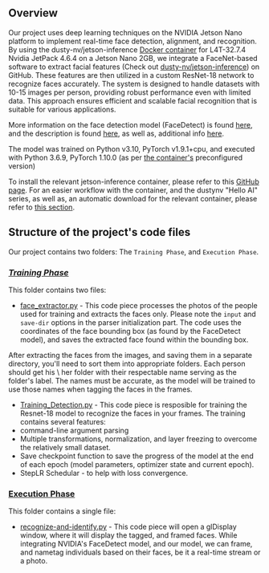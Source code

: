 ## Overview

Our project uses deep learning techniques on the NVIDIA Jetson Nano platform to implement real-time face detection, alignment, and recognition.
By using the dusty-nv/jetson-inference [Docker container](https://hub.docker.com/r/dustynv/jetson-inference) for L4T-32.7.4 Nvidia JetPack 4.6.4 on a Jetson Nano 2GB, we integrate a FaceNet-based software to extract facial features (Check out [dusty-nv/jetson-inference](https://github.com/dusty-nv/jetson-inference)) on GitHub.
These features are then utilized in a custom ResNet-18 network to recognize faces accurately.
The system is designed to handle datasets with 10-15 images per person, providing robust performance even with limited data.
This approach ensures efficient and scalable facial recognition that is suitable for various applications. 

More information on the face detection model (FaceDetect) is found [here](https://catalog.ngc.nvidia.com/orgs/nvidia/teams/tao/models/facenet), and the description is found [here](https://docs.nvidia.com/tao/tao-toolkit/text/model_zoo/cv_models/facedetectnet.html), as well as, additional info [here](https://github.com/katjasrz/FaceDetect_TRTIS).

The model was trained on Python v3.10, PyTorch v1.9.1+cpu, and executed with Python 3.6.9, PyTorch 1.10.0 (as per [the container's](https://hub.docker.com/r/dustynv/jetson-inference) preconfigured version)

To install the relevant jetson-inference container, please refer to this [GitHub page](https://github.com/dusty-nv/jetson-inference/blob/master/docs/aux-docker.md). For an easier workflow with the container, and the dustynv "Hello AI" series, as well as, an automatic download for the relevant container, please refer to [this section](https://github.com/dusty-nv/jetson-inference/blob/master/docs/aux-docker.md#launching-the-container).


## Structure of the project's code files

Our project contains two folders: The ```Training Phase```, and ```Execution Phase```. 

### [_Training Phase_](https://github.com/4uSpock/Jetson-Nano-Face-Recognition/tree/main/Training%20Phase)
This folder contains two files:
* [face_extractor.py](https://github.com/4uSpock/Jetson-Nano-Face-Recognition/blob/main/Training%20Phase/face-extractor.py) - This code piece processes the photos of the people used for training and extracts the faces only. Please note the ```input``` and ```save-dir``` options in the parser initialization part. The code uses the coordinates of the face bounding box (as found by the FaceDetect model), and saves the extracted face found within the bounding box.

After extracting the faces from the images, and saving them in a separate directory, you'll need to sort them into appropriate folders. Each person should get his \ her folder with their respectable name serving as the folder's label. The names must be accurate, as the model will be trained to use those names when tagging the faces in the frames.

* [Training_Detection.py](https://github.com/4uSpock/Jetson-Nano-Face-Recognition/blob/main/Training%20Phase/Training_Detection.py) - This code piece is resposible for training the Resnet-18 model to recognize the faces in your frames. The training contains several features:
* command-line argument parsing
*  Multiple transformations, normalization, and layer freezing to overcome the relatively small dataset.
*  Save checkpoint function to save the progress of the model at the end of each epoch (model parameters, optimizer state and current epoch).
*  StepLR Schedular - to help with loss convergence.

### [Execution Phase](https://github.com/RonM4/Jetson-Nano-Face-Recognition/tree/main/Execution%20Phase)
This folder contains a single file:

* [recognize-and-identify.py](https://github.com/4uSpock/Jetson-Nano-Face-Recognition/tree/main/Execution%20Phase) - This code piece will open a glDisplay window, where it will display the tagged, and framed faces. While integrating NVIDIA's FaceDetect model, and our model, we can frame, and nametag individuals based on their faces, be it a real-time stream or a photo.
